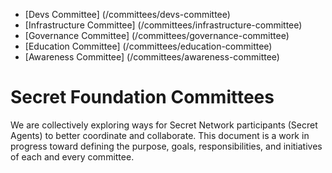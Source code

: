 <slim-column>

- [Devs Committee] (/committees/devs-committee)
- [Infrastructure Committee] (/committees/infrastructure-committee)
- [Governance Committee] (/committees/governance-committee)
- [Education Committee] (/committees/education-committee)
- [Awareness Committee] (/committees/awareness-committee)

# Secret Foundation Committees

We are collectively exploring ways for Secret Network participants (Secret Agents) to better coordinate and collaborate. This document is a work in progress toward defining the purpose, goals, responsibilities, and initiatives of each and every committee.


</slim-column>